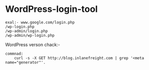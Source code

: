 # WordPress-login-tool

    exal:- www.google.com/login.php
    /wp-login.php
    /wp-admin/login.php
    /wp-admin/wp-login.php



WordPress verson chack:-

    commnad:
        curl -s -X GET http://blog.inlanefreight.com | grep '<meta name="generator"'.   
        
